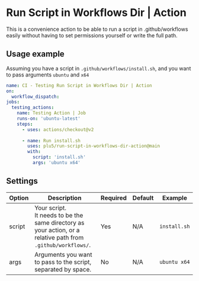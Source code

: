# Run Script in Workflows Dir | Action

This is a convenience action to be able to run a script in .github/workflows easily without having to set permissions yourself or write the full path.

## Usage example

Assuming you have a script in ``.github/workflows/install.sh``, and you want to pass arguments `ubuntu` and `x64`

```yaml
name: CI - Testing Run Script in Workflows Dir | Action
on:
  workflow_dispatch:
jobs:
  testing_actions:
    name: Testing Action | Job
    runs-on: 'ubuntu-latest'
    steps:
      - uses: actions/checkout@v2
      
      - name: Run install.sh
        uses: plu5/run-script-in-workflows-dir-action@main
        with:
          script: 'install.sh'
          args: 'ubuntu x64'
```

## Settings

Option | Description | Required | Default | Example
---    | ---         | ---      | ---     | ---
script | Your script.<br> It needs to be the same directory as your action, or a relative path from `.github/workflows/`. | Yes | N/A | `install.sh`
args | Arguments you want to pass to the script, separated by space. | No | N/A | `ubuntu x64`
